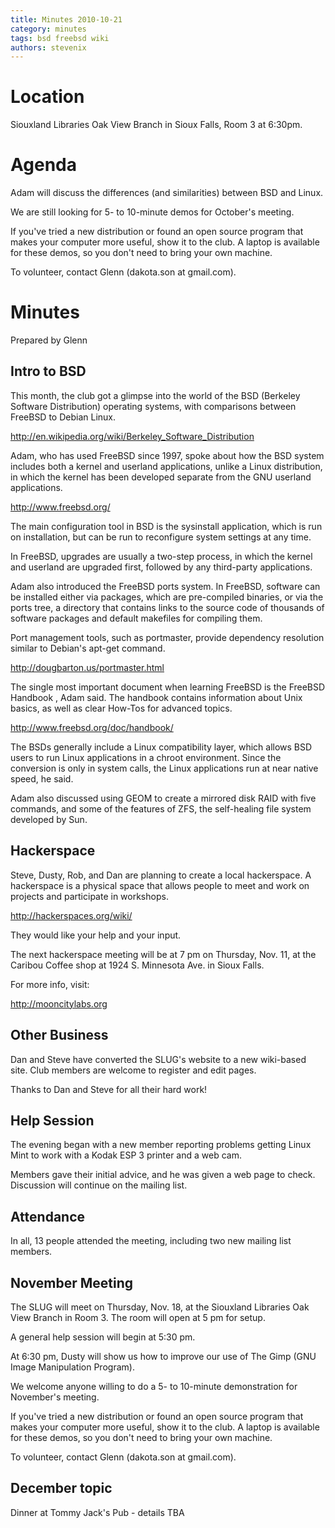 ```yaml
---
title: Minutes 2010-10-21
category: minutes
tags: bsd freebsd wiki
authors: stevenix
---
```


# Location

Siouxland Libraries Oak View Branch in Sioux Falls, Room 3 at 6:30pm.

# Agenda

Adam will discuss the differences (and similarities) between BSD and
Linux.

We are still looking for 5- to 10-minute demos for October's meeting.

If you've tried a new distribution or found an open source program that
makes your computer more useful, show it to the club. A laptop is
available for these demos, so you don't need to bring your own machine.

To volunteer, contact Glenn (dakota.son at gmail.com).

# Minutes

Prepared by Glenn

## Intro to BSD

This month, the club got a glimpse into the world of the BSD (Berkeley
Software Distribution) operating systems, with comparisons between
FreeBSD to Debian Linux.

<http://en.wikipedia.org/wiki/Berkeley_Software_Distribution>

Adam, who has used FreeBSD since 1997, spoke about how the BSD system
includes both a kernel and userland applications, unlike a Linux
distribution, in which the kernel has been developed separate from the
GNU userland applications.

<http://www.freebsd.org/>

The main configuration tool in BSD is the sysinstall application, which
is run on installation, but can be run to reconfigure system settings at
any time.

In FreeBSD, upgrades are usually a two-step process, in which the kernel
and userland are upgraded first, followed by any third-party
applications.

Adam also introduced the FreeBSD ports system. In FreeBSD, software can
be installed either via packages, which are pre-compiled binaries, or
via the ports tree, a directory that contains links to the source code
of thousands of software packages and default makefiles for compiling
them.

Port management tools, such as portmaster, provide dependency resolution
similar to Debian's apt-get command.

<http://dougbarton.us/portmaster.html>

The single most important document when learning FreeBSD is the FreeBSD
Handbook , Adam said. The handbook contains information about Unix
basics, as well as clear How-Tos for advanced topics.

<http://www.freebsd.org/doc/handbook/>

The BSDs generally include a Linux compatibility layer, which allows BSD
users to run Linux applications in a chroot environment. Since the
conversion is only in system calls, the Linux applications run at near
native speed, he said.

Adam also discussed using GEOM to create a mirrored disk RAID with five
commands, and some of the features of ZFS, the self-healing file system
developed by Sun.

## Hackerspace

Steve, Dusty, Rob, and Dan are planning to create a local hackerspace. A
hackerspace is a physical space that allows people to meet and work on
projects and participate in workshops.

<http://hackerspaces.org/wiki/>

They would like your help and your input.

The next hackerspace meeting will be at 7 pm on Thursday, Nov. 11, at
the Caribou Coffee shop at 1924 S. Minnesota Ave. in Sioux Falls.

For more info, visit:

<http://mooncitylabs.org>

## Other Business

Dan and Steve have converted the SLUG's website to a new wiki-based
site. Club members are welcome to register and edit pages.

Thanks to Dan and Steve for all their hard work!

## Help Session

The evening began with a new member reporting problems getting Linux
Mint to work with a Kodak ESP 3 printer and a web cam.

Members gave their initial advice, and he was given a web page to check.
Discussion will continue on the mailing list.

## Attendance

In all, 13 people attended the meeting, including two new mailing list
members.

## November Meeting

The SLUG will meet on Thursday, Nov. 18, at the Siouxland Libraries Oak
View Branch in Room 3. The room will open at 5 pm for setup.

A general help session will begin at 5:30 pm.

At 6:30 pm, Dusty will show us how to improve our use of The Gimp (GNU
Image Manipulation Program).

We welcome anyone willing to do a 5- to 10-minute demonstration for
November's meeting.

If you've tried a new distribution or found an open source program that
makes your computer more useful, show it to the club. A laptop is
available for these demos, so you don't need to bring your own machine.

To volunteer, contact Glenn (dakota.son at gmail.com).

## December topic

Dinner at Tommy Jack's Pub - details TBA
